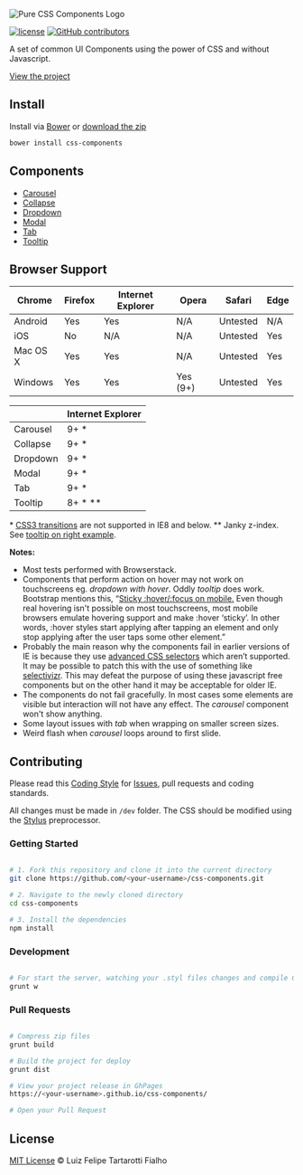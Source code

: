![Pure CSS Components Logo](logo-pcc.jpg "Pure CSS Components")

[![license](https://img.shields.io/github/license/felipefialho/css-components.svg)](./license.md)
[![GitHub contributors](https://img.shields.io/github/contributors/felipefialho/css-components.svg)](https://github.com/felipefialho/css-components/graphs/contributors)

A set of common UI Components using the power of CSS and without Javascript.

[View the project](http://www.felipefialho.com/css-components)


## Install

Install via [Bower](http://bower.io/) or
[download the zip](http://www.felipefialho.com/css-components/build/css-components.zip)

```bash
bower install css-components
```


## Components

* [Carousel](http://www.felipefialho.com/css-components/#component-carousel "Carousel")
* [Collapse](http://www.felipefialho.com/css-components/#component-collapse "Collapse")
* [Dropdown](http://www.felipefialho.com/css-components/#component-dropdown "Dropdown")
* [Modal](http://www.felipefialho.com/css-components/#component-modal "Modal")
* [Tab](http://www.felipefialho.com/css-components/#component-tab "Tab")
* [Tooltip](http://www.felipefialho.com/css-components/#component-tooltip "Tooltip")


## Browser Support

Chrome | Firefox | Internet Explorer | Opera | Safari | Edge |
|---|---|---|---|---|---|
Android | Yes | Yes | N/A | Untested | N/A | N/A |
iOS | No | N/A | N/A | Untested | Yes |N/A |
Mac OS X | Yes | Yes | N/A | Untested |Yes |N/A |
Windows   | Yes | Yes | Yes (9+) | Untested | Yes | Yes |

| |Internet Explorer   |
|---|---|
| Carousel |9+ * |
| Collapse |9+ * |
| Dropdown |9+ * |
| Modal |9+ * |
| Tab | 9+ * |
| Tooltip | 8+ * ** |

\* [CSS3 transitions](http://caniuse.com/#search=css%20transition) are not supported in IE8 and below.
** Janky z-index. See [tooltip on right example](http://www.felipefialho.com/css-components/#component-tooltip).

**Notes:**
* Most tests performed with Browserstack.
* Components that perform action on hover may not work on touchscreens eg. *dropdown with hover*. Oddly *tooltip* does work. Bootstrap mentions this, “[Sticky :hover/:focus on mobile.](http://getbootstrap.com/getting-started/#support-sticky-hover-mobile)
Even though real hovering isn't possible on most touchscreens, most mobile browsers emulate hovering support and make :hover ‘sticky’. In other words, :hover styles start applying after tapping an element and only stop applying after the user taps some other element.”
* Probably the main reason why the components fail in earlier versions of IE is because they use [advanced CSS selectors](http://caniuse.com/#search=CSS3%20selectors) which aren’t supported. It may be possible to patch this with the use of something like [selectivizr](http://selectivizr.com). This may defeat the purpose of using these javascript free components but on the other hand it may be acceptable for older IE.
* The components do not fail gracefully. In most cases some elements are visible but interaction will not have any effect. The *carousel* component won't show anything.
* Some layout issues with *tab* when wrapping on smaller screen sizes.
* Weird flash when *carousel* loops around to first slide.


## Contributing

Please read this [Coding Style](https://github.com/felipefialho/coding-style/) for [Issues](https://github.com/felipefialho/css-components/issues), pull requests and coding standards.

All changes must be made in `/dev` folder. The CSS should be modified using the [Stylus](https://learnboost.github.io/stylus/) preprocessor.


### Getting Started

```bash

# 1. Fork this repository and clone it into the current directory
git clone https://github.com/<your-username>/css-components.git

# 2. Navigate to the newly cloned directory
cd css-components

# 3. Install the dependencies
npm install

```

### Development

```bash

# For start the server, watching your .styl files changes and compile CSS
grunt w

```

### Pull Requests

```bash

# Compress zip files
grunt build

# Build the project for deploy
grunt dist

# View your project release in GhPages
https://<your-username>.github.io/css-components/

# Open your Pull Request

```

## License

[MIT License](http://felipefialho.mit-license.org/) © Luiz Felipe Tartarotti Fialho
